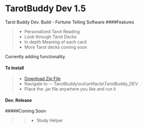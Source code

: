 TarotBuddy Dev 1.5
==================
Tarot Buddy Dev. Build - Fortune Telling Software
####Features
>* Personalized Tarot Reading
>* Look through Tarot Decks
>* In depth Meaning of each card
>* More Tarot decks coming soon

Currently adding functionality.

#### To Install
>* [Download Zip File](https://github.com/supaFool/TarotBuddy/archive/Dev-Release.zip)  
>* Navigate to -- TarotBuddy\out\artifacts\TarotBuddy_DEV  
>* Place the .jar file anywhere you like and run it  

#### Dev. Release

#####Coming Soon
>>* Study Helper
